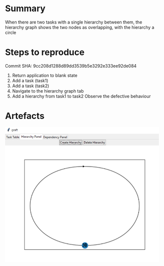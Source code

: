 # Summary
When there are two tasks with a single hierarchy between them, the hierarchy graph shows the two nodes as overlapping, with the hierarchy a circle

# Steps to reproduce
Commit SHA: 9cc208d1288d89dd3539b5e3292e333ee92de084
1. Return application to blank state
2. Add a task (task1)
3. Add a task (task2)
4. Navigate to the hierarchy graph tab
5. Add a hierarchy from task1 to task2
Observe the defective behaviour

# Artefacts
![alt text](image.png)